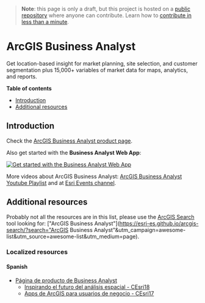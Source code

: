> **Note**: this page is only a draft, but this project is hosted on a [public repository](https://github.com/hhkaos/awesome-arcgis) where anyone can contribute. Learn how to [contribute in less than a minute](https://github.com/hhkaos/awesome-arcgis/blob/master/CONTRIBUTING.md#contributions).

# ArcGIS Business Analyst

Get location-based insight for market planning, site selection, and customer segmentation plus 15,000+ variables of market data for maps, analytics, and reports.

<!-- START doctoc generated TOC please keep comment here to allow auto update -->
<!-- DON'T EDIT THIS SECTION, INSTEAD RE-RUN doctoc TO UPDATE -->
**Table of contents**

- [Introduction](#introduction)
- [Additional resources](#additional-resources)

<!-- END doctoc generated TOC please keep comment here to allow auto update -->

## Introduction

Check the [ArcGIS Business Analyst product page](http://www.esri.com/software/businessanalyst).

Also get started with the **Business Analyst Web App**:

[![Get started with the Business Analyst Web App
](https://i.ytimg.com/vi/IkGBtMfg408/hqdefault.jpg)](https://www.youtube.com/watch?v=IkGBtMfg408)

More videos about ArcGIS Business Analyst: [ArcGIS Business Analyst Youtube Playlist](https://www.youtube.com/watch?v=IkGBtMfg408&list=PLGZUzt4E4O2KQIgWq0fiJdEenmNgvYzOe) and at [Esri Events channel](https://www.youtube.com/channel/UC_yE3TatdZKAXvt_TzGJ6mw/search?query=%22business+analyst%22).

## Additional resources

Probably not all the resources are in this list, please use the [ArcGIS Search](https://esri-es.github.io/arcgis-search/) tool looking for: ["ArcGIS Business Analyst"](https://esri-es.github.io/arcgis-search/?search="ArcGIS Business Analyst"&utm_campaign=awesome-list&utm_source=awesome-list&utm_medium=page).

### Localized resources

#### Spanish

* [Página de producto de Business Analyst](https://www.esri.es/producto/business-analyst/)
    * [Inspirando el futuro del análisis espacial - CEsri18](https://www.youtube.com/watch?v=W5k-mVpXQy0)
    * [Apps de ArcGIS para usuarios de negocio - CEsri17](https://www.youtube.com/watch?v=DzQCsaz7cUw)
